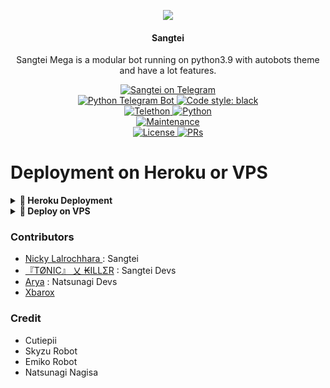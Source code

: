 <p align="center">
  <img src="https://imgtr.ee/images/2023/08/04/99e538ba276e281257b8116038af9d3c.png">
</p>

<h4><p align="center"> Sangtei </p></h4>

<p align="center">Sangtei Mega is a modular bot running on python3.9 with autobots theme and have a lot features.</p>

<p align="center">
<a href="https://t.me/SangteiBot"> <img src="https://img.shields.io/badge/Sangtei-blue?&logo=telegram" alt="Sangtei on Telegram" /> </a><br>
<a href="https://python-telegram-bot.org"> <img src="https://img.shields.io/badge/PTB-13.9.0-white?&style=flat-round&logo=github" alt="Python Telegram Bot" /> </a>
<a href="https://github.com/psf/black"><img alt="Code style: black" src="https://img.shields.io/badge/code%20style-black-000000.svg"></a><br>
<a href="https://docs.telethon.dev"> <img src="https://img.shields.io/badge/Telethon-1.24.0-red?&style=flat-round&logo=github" alt="Telethon" /> </a>
<a href="https://docs.python.org"> <img src="https://img.shields.io/badge/Python-3.9-purple?&style=flat-round&logo=python" alt="Python" /> </a><br>
<a href="https://github.com/lalrochhara/Sangtei"> <img src="https://img.shields.io/badge/Maintained-Yes-yellow.svg" alt="Maintenance" /> </a><br>
<a href="https://github.com/lalrochhara/Sangtei/blob/main/LICENSE"> <img src="https://img.shields.io/badge/License-GPLv3-blue.svg" alt="License" /> </a>
<a href="https://makeapullrequest.com"> <img src="https://img.shields.io/badge/PRs-Welcome-blue.svg?style=flat-round" alt="PRs" /> </a>
</p>

# Deployment on Heroku or VPS

<details>
<summary><b> 🚀 Heroku Deployment</b></summary>
<br>
<h4>Click the button below to deploy Sangtei on Heroku!</h4>    
<a href="https://heroku.com/deploy?template=https://github.com/lalrochhara/Sangtei"><img src="https://img.shields.io/badge/Deploy%20To%20Heroku-blueviolet?style=for-the-badge&logo=heroku" width="200""/></a>

</details>

<details>
<summary><b>🔗 Deploy on VPS</b></summary>
<br>
    
### Tutorial Deploy on VPS
 
```console
root@Sangtei~ $ screen -S Sangtei
root@Sangtei~ $ git clone https://github.com/lalrochhara/Sangtei
root@Sangtei~ $ cd Sangtei
root@Sangtei~ $ pip3 install -U -r requirements.txt
root@Sangtei~ $ cp Sangtei.env .env
root@Sangtei~ $ nano .env
root@Sangtei~ $ bash start
```

</details>

### Contributors
- [ Nicky Lalrochhara ](https://github.com/lalrochhara) : Sangtei
- [『TØNIC』 乂 ₭ILLΣR](https://github.com/Tonic990) : Sangtei Devs
- [Arya](https://github.com/aryazakaria01) : Natsunagi Devs
- [Xbarox](https://github.com/Xbaroxx)

### Credit
- Cutiepii
- Skyzu Robot
- Emiko Robot
- Natsunagi Nagisa
